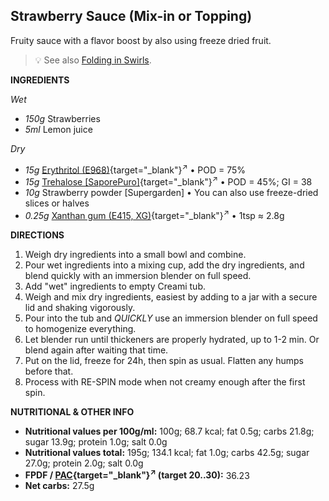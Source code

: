 ## Strawberry Sauce (Mix-in or Topping)

Fruity sauce with a flavor boost by also using freeze dried fruit.

> 💡 See also [Folding in Swirls](https://jhermann.github.io/ice-creamery/info/tips%2Btricks/#folding-in-swirls).

**INGREDIENTS**

*Wet*

  - _150g_ Strawberries
  - _5ml_ Lemon juice

*Dry*

  - _15g_ [Erythritol (E968)](/ice-creamery/info/ingredients/#erythritol-e968){target="_blank"}<sup>↗</sup> • POD = 75%
  - _15g_ [Trehalose \[SaporePuro\]](/ice-creamery/info/ingredients/#trehalose-e965){target="_blank"}<sup>↗</sup> • POD = 45%; GI = 38
  - _10g_ Strawberry powder [Supergarden] • You can also use freeze-dried slices or halves
  - _0.25g_ [Xanthan gum (E415, XG)](/ice-creamery/info/ingredients/#xanthan-gum-xg-e415){target="_blank"}<sup>↗</sup> • 1tsp ≈ 2.8g

**DIRECTIONS**

 1. Weigh dry ingredients into a small bowl and combine.
 1. Pour wet ingredients into a mixing cup, add the dry ingredients, and blend quickly with an immersion blender on full speed.
 1. Add "wet" ingredients to empty Creami tub.
 1. Weigh and mix dry ingredients, easiest by adding to a jar with a secure lid and shaking vigorously.
 1. Pour into the tub and *QUICKLY* use an immersion blender on full speed to homogenize everything.
 1. Let blender run until thickeners are properly hydrated, up to 1-2 min. Or blend again after waiting that time.
 1. Put on the lid, freeze for 24h, then spin as usual. Flatten any humps before that.
 1. Process with RE-SPIN mode when not creamy enough after the first spin.

**NUTRITIONAL & OTHER INFO**

- **Nutritional values per 100g/ml:** 100g; 68.7 kcal; fat 0.5g; carbs 21.8g; sugar 13.9g; protein 1.0g; salt 0.0g
- **Nutritional values total:** 195g; 134.1 kcal; fat 1.0g; carbs 42.5g; sugar 27.0g; protein 2.0g; salt 0.0g
- **FPDF / [PAC](/ice-creamery/info/glossary/#potere-anti-congelante-pac){target="_blank"}<sup>↗</sup> (target 20..30):** 36.23
- **Net carbs:** 27.5g
